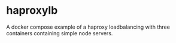 # haproxylb
A docker compose example of a haproxy loadbalancing with three containers containing simple node servers.
